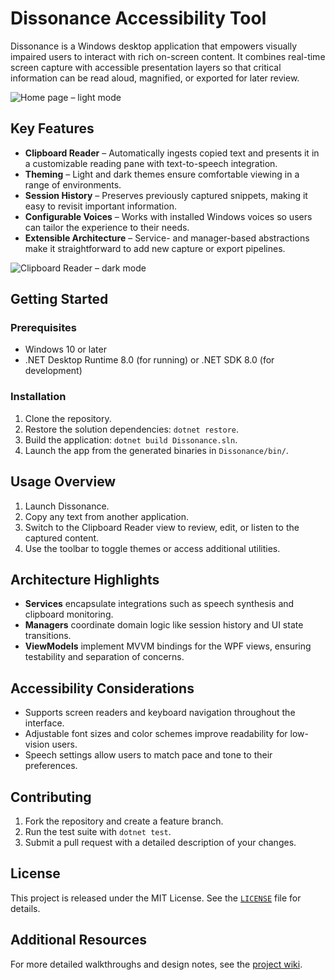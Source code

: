 # Dissonance Accessibility Tool

Dissonance is a Windows desktop application that empowers visually impaired users to interact with rich on-screen content. It combines real-time screen capture with accessible presentation layers so that critical information can be read aloud, magnified, or exported for later review.

![Home page – light mode](./Dissonance/Assets/Wiki/home_page_light_mode.png)

## Key Features

- **Clipboard Reader** – Automatically ingests copied text and presents it in a customizable reading pane with text-to-speech integration.
- **Theming** – Light and dark themes ensure comfortable viewing in a range of environments.
- **Session History** – Preserves previously captured snippets, making it easy to revisit important information.
- **Configurable Voices** – Works with installed Windows voices so users can tailor the experience to their needs.
- **Extensible Architecture** – Service- and manager-based abstractions make it straightforward to add new capture or export pipelines.

![Clipboard Reader – dark mode](./Dissonance/Assets/Wiki/clipboard_reader_page_dark_mode.png)

## Getting Started

### Prerequisites

- Windows 10 or later
- .NET Desktop Runtime 8.0 (for running) or .NET SDK 8.0 (for development)

### Installation

1. Clone the repository.
2. Restore the solution dependencies: `dotnet restore`.
3. Build the application: `dotnet build Dissonance.sln`.
4. Launch the app from the generated binaries in `Dissonance/bin/`.

## Usage Overview

1. Launch Dissonance.
2. Copy any text from another application.
3. Switch to the Clipboard Reader view to review, edit, or listen to the captured content.
4. Use the toolbar to toggle themes or access additional utilities.

## Architecture Highlights

- **Services** encapsulate integrations such as speech synthesis and clipboard monitoring.
- **Managers** coordinate domain logic like session history and UI state transitions.
- **ViewModels** implement MVVM bindings for the WPF views, ensuring testability and separation of concerns.

## Accessibility Considerations

- Supports screen readers and keyboard navigation throughout the interface.
- Adjustable font sizes and color schemes improve readability for low-vision users.
- Speech settings allow users to match pace and tone to their preferences.

## Contributing

1. Fork the repository and create a feature branch.
2. Run the test suite with `dotnet test`.
3. Submit a pull request with a detailed description of your changes.

## License

This project is released under the MIT License. See the [`LICENSE`](LICENSE) file for details.

## Additional Resources

For more detailed walkthroughs and design notes, see the [project wiki](./wiki/Home.md).
